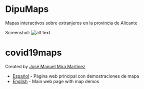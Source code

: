 # DipuMaps

Mapas interactivos sobre extranjeros en la provincia de Alicante

Screenshot:
![alt text](https://github.com/josemamira/dipumaps/blob/master/src/img/portada.png "Foreigners interactive maps")

covid19maps
=============

Created by [José Manuel Mira Martínez](https://github.com/josemamira/)

* [Español](https://josemamira.github.io/dipumaps/index-es.html) - Página web principal con demostraciones de mapa
* [English](https://josemamira.github.io/dipumaps/index.html) - Main web page with map demos
